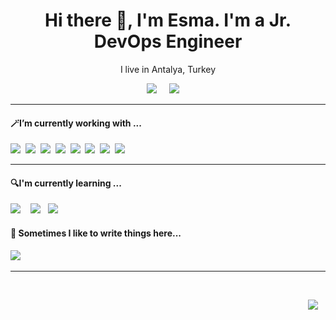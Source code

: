 
<h1 align='center'> Hi there 👋, I'm Esma. I'm a Jr. DevOps Engineer </h1>

<p align='center'>
  I live in Antalya, Turkey 
</p>

<p align='center'>
  <a href="https://tr.linkedin.com/in/esma-altinsu?original_referer=https%3A%2F%2Fwww.google.com%2F"><img src="https://img.shields.io/badge/linkedin-%230077B5.svg?&style=for-the-badge&logo=linkedin&logoColor=white" /></a>&nbsp;&nbsp;&nbsp;&nbsp;
  <a href="mailto:esmaltinsu@gmail.com?subject=Hi%20Esma"><img src="https://img.shields.io/badge/gmail-%23D14836.svg?&style=for-the-badge&logo=gmail&logoColor=white" /></a>&nbsp;&nbsp;&nbsp;&nbsp;

</p>


<hr>

<h4>🪄I’m currently working with ...</h4>

<p >
<img 
src="https://img.shields.io/badge/Azure_DevOps-0078D7?style=for-the-badge&logo=azure-devops&logoColor=white" />&nbsp;&nbsp;<img src="https://img.shields.io/badge/Amazon_AWS-FF9900?style=for-the-badge&logo=amazonaws&logoColor=white" />&nbsp;&nbsp;<img src="https://img.shields.io/badge/Docker-2496ED?style=for-the-badge&logo=docker&logoColor=white" />&nbsp;&nbsp;<img src="https://img.shields.io/badge/Jenkins-D24939?style=for-the-badge&logo=Jenkins&logoColor=white" />&nbsp;&nbsp;<img 
src="https://img.shields.io/badge/Linux-FCC624?style=for-the-badge&logo=linux&logoColor=black" />&nbsp;&nbsp;<img 
src="https://img.shields.io/badge/MySQL-005C84?style=for-the-badge&logo=mysql&logoColor=white" />&nbsp;&nbsp;<img 
src="https://img.shields.io/badge/Nginx-009639?style=for-the-badge&logo=nginx&logoColor=white" />&nbsp;&nbsp;<img
src="https://img.shields.io/badge/GIT-E44C30?style=for-the-badge&logo=git&logoColor=white" />&nbsp;&nbsp;<img 
</p>


<hr>

<h4>🔍I'm currently learning ...</h4>
<p >
  <img src="https://img.shields.io/badge/kubernetes-326ce5.svg?&style=for-the-badge&logo=kubernetes&logoColor=white" />&nbsp;&nbsp;&nbsp;&nbsp;<img src="https://img.shields.io/badge/Terraform-7B42BC?style=for-the-badge&logo=terraform&logoColor=white" />&nbsp;&nbsp;&nbsp;<img src="https://img.shields.io/badge/Jira-0052CC?style=for-the-badge&logo=Jira&logoColor=white" />&nbsp;&nbsp;&nbsp;&nbsp;<img 
</p>


<p 
   align='right'>
<h4>💬  Sometimes I like to write things here...</h4>
  <a href="https://medium.com/@esmaltinsu"><img src="https://img.shields.io/badge/medium-%2312100E.svg?&style=for-the-badge&logo=medium&logoColor=white" /></a>&nbsp;&nbsp;&nbsp;
</p>


<hr>

<br>
<p align="right">
  <a href="https://open.spotify.com/playlist/6I36lqLtmogHaRR7hBGIhg?si=ce10d345f38248ab"><img src="https://img.shields.io/badge/spotify-%231ED760.svg?&style=for-the-badge&logo=spotify&logoColor=white" /></a>&nbsp;&nbsp;&nbsp;
</p>
